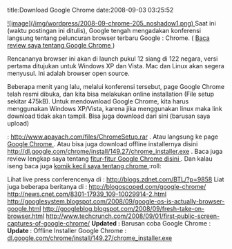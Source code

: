 title:Download Google Chrome
date:2008-09-03 03:25:52

<a href="http://kecebongsoft.files.wordpress.com/2008/09/chrome-205_noshadow1.png">
 ![image](/img/wordpress/2008-09-chrome-205_noshadow1.png)
</a>
Saat ini (waktu postingan ini ditulis), Google tengah mengadakan konferensi langsung tentang peluncuran browser terbaru Google : Chrome. (
<a href="http://kecebongsoft.wordpress.com/2008/09/03/review-google-chrome/">
 Baca review saya tentang Google Chrome
</a>
)

Rencananya browser ini akan di launch pukul 12 siang di 122 negara, versi pertama ditujukan untuk Windows XP dan Vista. Mac dan Linux akan segera menyusul. Ini adalah browser open source.

Beberapa menit yang lalu, melalui konferensi tersebut, page Google Chrome telah resmi dibuka, dan kita bisa melakukan online installation (File setup sekitar 475kB). Untuk mendownload Google Chrome, kita harus menggunakan Windows XP/Vista, karena jika menggunakan linux maka link download tidak akan tampil.
Bisa juga download dari sini (barusan saya upload)
<!--more-->
:
<a href="http://www.apayach.com/files/ChromeSetup.rar">
 http://www.apayach.com/files/ChromeSetup.rar
</a>
. Atau langsung ke page
<a href="http://www.google.com/chrome/">
 Google Chrome
</a>
. Atau bisa juga download offline installernya disini
<a href="http://dl.google.com/chrome/install/149.27/chrome_installer.exe">
 http://dl.google.com/chrome/install/149.27/chrome_installer.exe
</a>
. Baca juga review lengkap saya tentang
<a href="http://kecebongsoft.wordpress.com/2008/09/03/review-google-chrome/">
 fitur-fitur Google Chrome disini
</a>
. Dan kalau iseng baca juga
<a href="http://kecebongsoft.wordpress.com/2008/09/04/google-chrome-funny-picture/">
 komik kecil saya tentang chrome
</a>
:roll:

Lihat live press conferencenya di :
<a href="http://blogs.zdnet.com/BTL/?p=9858">
 http://blogs.zdnet.com/BTL/?p=9858
</a>
Liat juga beberapa beritanya di :
<a href="http://blogoscoped.com/google-chrome/">
 http://blogoscoped.com/google-chrome/
</a>
<a href="http://news.cnet.com/8301-17939_109-10029914-2.html">
 http://news.cnet.com/8301-17939_109-10029914-2.html
</a>
<a href="http://googlesystem.blogspot.com/2008/09/google-os-is-actually-browser-google.html">
 http://googlesystem.blogspot.com/2008/09/google-os-is-actually-browser-google.html
</a>
<a href="http://googleblog.blogspot.com/2008/09/fresh-take-on-browser.html">
 http://googleblog.blogspot.com/2008/09/fresh-take-on-browser.html
</a>
<a href="http://www.techcrunch.com/2008/09/01/first-public-screen-captures-of-google-chrome/">
 http://www.techcrunch.com/2008/09/01/first-public-screen-captures-of-google-chrome/
</a>
<strong>
 Updated :
</strong>
Barusan coba Google Chrome :
<strong>
 Update
</strong>
:
Offline Installer Google Chrome :
<a href="http://dl.google.com/chrome/install/149.27/chrome_installer.exe">
 dl.google.com/chrome/install/149.27/chrome_installer.exe
</a>